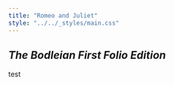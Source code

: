 ```yaml
---
title: "Romeo and Juliet"
style: "../../_styles/main.css"
---
```


## *The Bodleian First Folio Edition*

test